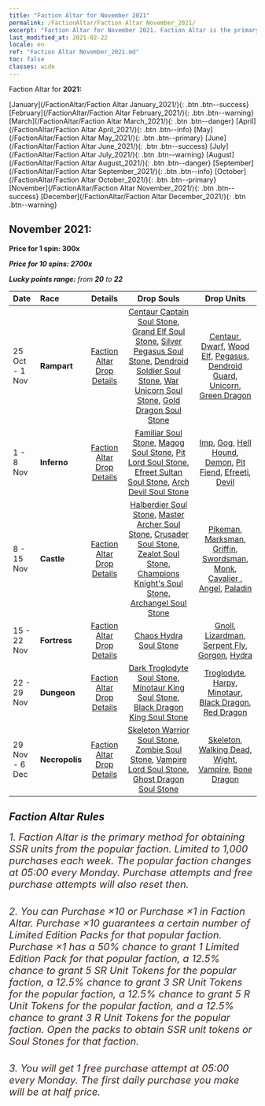 ```yaml
---
title: "Faction Altar for November 2021"
permalink: /FactionAltar/Faction Altar November_2021/
excerpt: "Faction Altar for November 2021. Faction Altar is the primary method for obtaining SSR units from the popular faction. Limited to 1,000 purchases each week. The popular faction changes at 05:00 every Monday. Purchase attempts and free purchase attempts will also reset then."
last_modified_at: 2021-02-22
locale: en
ref: "Faction Altar November_2021.md"
toc: false
classes: wide
---
```


  Faction Altar for **2021:**

  [January](/FactionAltar/Faction Altar January_2021/){: .btn .btn--success} [February](/FactionAltar/Faction Altar February_2021/){: .btn .btn--warning} [March](/FactionAltar/Faction Altar March_2021/){: .btn .btn--danger} [April](/FactionAltar/Faction Altar April_2021/){: .btn .btn--info} [May](/FactionAltar/Faction Altar May_2021/){: .btn .btn--primary} [June](/FactionAltar/Faction Altar June_2021/){: .btn .btn--success} [July](/FactionAltar/Faction Altar July_2021/){: .btn .btn--warning} [August](/FactionAltar/Faction Altar August_2021/){: .btn .btn--danger} [September](/FactionAltar/Faction Altar September_2021/){: .btn .btn--info} [October](/FactionAltar/Faction Altar October_2021/){: .btn .btn--primary} [November](/FactionAltar/Faction Altar November_2021/){: .btn .btn--success} [December](/FactionAltar/Faction Altar December_2021/){: .btn .btn--warning} 

## November 2021:

  **Price for 1 spin: 300x** <i class="fas fa-gem"/>

  **Price for 10 spins: 2700x** <i class="fas fa-gem"/>

  **Lucky points range:** from **20** to **22**

  |    Date    |  Race  |  Details  |   Drop Souls   | Drop Units |
  |:-----------|:-------|:---------:|:--------------:|:----------:|
  | 25 Oct - 1 Nov | **Rampart** | [Faction Altar Drop Details](/FactionAltar/DROP_102/) | [Centaur Captain Soul Stone](/Items/unt_121/), [Grand Elf Soul Stone](/Items/unt_142/), [Silver Pegasus Soul Stone](/Items/unt_13/), [Dendroid Soldier Soul Stone](/Items/unt_29/), [War Unicorn Soul Stone](/Items/unt_46/), [Gold Dragon Soul Stone](/Items/unt_66/) | [Centaur](/Items/unt_58/), [Dwarf](/Items/unt_42/), [Wood Elf](/Items/unt_101/), [Pegasus](/Items/unt_102/), [Dendroid Guard](/Items/unt_83/), [Unicorn](/Items/unt_143/), [Green Dragon](/Items/unt_124/) | 
  | 1 - 8 Nov | **Inferno** | [Faction Altar Drop Details](/FactionAltar/DROP_105/) | [Familiar Soul Stone](/Items/unt_120/), [Magog Soul Stone](/Items/unt_138/), [Pit Lord Soul Stone](/Items/unt_37/), [Efreet Sultan Soul Stone](/Items/unt_52/), [Arch Devil Soul Stone](/Items/unt_72/) | [Imp](/Items/unt_62/), [Gog](/Items/unt_43/), [Hell Hound](/Items/unt_100/), [Demon](/Items/unt_78/), [Pit Fiend](/Items/unt_137/), [Efreeti](/Items/unt_116/), [Devil](/Items/unt_19/) | 
  | 8 - 15 Nov | **Castle** | [Faction Altar Drop Details](/FactionAltar/DROP_101/) | [Halberdier Soul Stone](/Items/unt_59/), [Master Archer Soul Stone](/Items/unt_82/), [Crusader Soul Stone](/Items/unt_103/), [Zealot Soul Stone](/Items/unt_123/), [Champions Knight's Soul Stone](/Items/unt_144/), [Archangel Soul Stone](/Items/unt_15/) | [Pikeman](/Items/unt_119/), [Marksman](/Items/unt_24/), [Griffin](/Items/unt_11/), [Swordsman](/Items/unt_61/), [Monk](/Items/unt_63/), [Cavalier ](/Items/unt_44/), [Angel](/Items/unt_104/), [Paladin](/Items/unt_84/) | 
  | 15 - 22 Nov | **Fortress** | [Faction Altar Drop Details](/FactionAltar/DROP_108/) | [Chaos Hydra Soul Stone](/Items/unt_91/) | [Gnoll](/Items/unt_41/), [Lizardman](/Items/unt_96/), [Serpent Fly](/Items/unt_77/), [Gorgon](/Items/unt_115/), [Hydra](/Items/unt_4/) | 
  | 22 - 29 Nov | **Dungeon** | [Faction Altar Drop Details](/FactionAltar/DROP_107/) | [Dark Troglodyte Soul Stone](/Items/unt_76/), [Minotaur King Soul Stone](/Items/unt_3/), [Black Dragon King Soul Stone](/Items/unt_34/) | [Troglodyte](/Items/unt_23/), [Harpy](/Items/unt_9/), [Minotaur](/Items/unt_94/), [Black Dragon](/Items/unt_128/), [Red Dragon](/Items/unt_111/) | 
  | 29 Nov - 6 Dec | **Necropolis** | [Faction Altar Drop Details](/FactionAltar/DROP_104/) | [Skeleton Warrior Soul Stone](/Items/unt_12/), [Zombie Soul Stone](/Items/unt_27/), [Vampire Lord Soul Stone](/Items/unt_64/), [Ghost Dragon Soul Stone](/Items/unt_125/) | [Skeleton](/Items/unt_80/), [Walking Dead](/Items/unt_140/), [Wight](/Items/unt_141/), [Vampire](/Items/unt_122/), [Bone Dragon](/Items/unt_65/) | 




## Faction Altar Rules

  <span style="color: #3c2a1e;font-size:20px">1. Faction Altar is the primary method for obtaining SSR units from the popular faction. Limited to 1,000 purchases each week. The popular faction changes at 05:00 every Monday. Purchase attempts and free purchase attempts will also reset then.</span><br/>

<br/>  <span style="color: #3c2a1e;font-size:20px">2. You can Purchase ×10 or Purchase ×1 in Faction Altar. Purchase ×10 guarantees a certain number of Limited Edition Packs for that popular faction. Purchase ×1 has a 50% chance to grant 1 Limited Edition Pack for that popular faction, a 12.5% chance to grant 5 SR Unit Tokens for the popular faction, a 12.5% chance to grant 3 SR Unit Tokens for the popular faction, a 12.5% chance to grant 5 R Unit Tokens for the popular faction, and a 12.5% chance to grant 3 R Unit Tokens for the popular faction. Open the packs to obtain SSR unit tokens or Soul Stones for that faction.</span>

<br/>  <span style="color: #3c2a1e;font-size:20px">3. You will get 1 free purchase attempt at 05:00 every Monday. The first daily purchase you make will be at half price.</span><br/>

<br/>